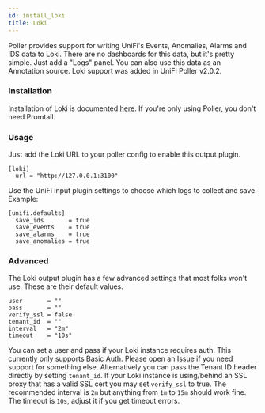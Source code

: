 ```yaml
---
id: install_loki
title: Loki
---
```



Poller provides support for writing UniFi's Events, Anomalies, Alarms and IDS data to Loki. There are no dashboards for this data, but it's pretty simple. Just add a "Logs" panel. You can also use this data as an Annotation source. Loki support was added in UniFi Poller v2.0.2.

### Installation

Installation of Loki is documented [here](https://grafana.com/docs/loki/latest/installation/). If you're only using Poller, you don't need Promtail.

### Usage

Just add the Loki URL to your poller config to enable this output plugin.
```
[loki]
  url = "http://127.0.0.1:3100"
```
Use the UniFi input plugin settings to choose which logs to collect and save. Example:
```
[unifi.defaults]
  save_ids       = true
  save_events    = true
  save_alarms    = true
  save_anomalies = true
```
### Advanced

The Loki output plugin has a few advanced settings that most folks won't use. These are their default values.
```
user       = ""
pass       = ""
verify_ssl = false
tenant_id  = ""
interval   = "2m"
timeout    = "10s"
```
You can set a user and pass if your Loki instance requires auth. This currently only supports Basic Auth. Please open an [Issue](https://github.com/unifi-poller/unifi-poller/issues/) if you need support for something else. Alternatively you can pass the Tenant ID header directly by setting `tenant_id`. If your Loki instance is using/behind an SSL proxy that has a valid SSL cert you may set `verify_ssl` to true. The recommended interval is `2m` but anything from `1m` to `15m` should work fine. The timeout is `10s`, adjust it if you get timeout errors.

